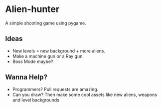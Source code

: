 Alien-hunter
============

A simple shooting game using pygame.

Ideas
-----

* New levels = new background + more aliens.
* Make a machine gun or a Ray gun.
* Boss Mode maybe?

Wanna Help?
------------

* Programmers? Pull requests are amazing.
* Can you draw? Then make some cool assets like new aliens, weapons and level backgrounds
